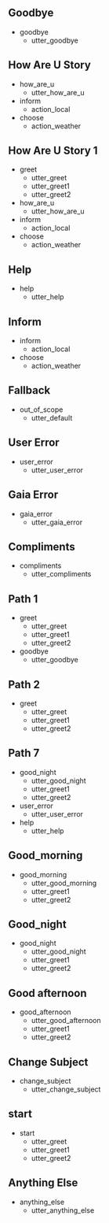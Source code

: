 ## Goodbye
* goodbye
    - utter_goodbye

## How Are U Story
* how_are_u
    - utter_how_are_u
* inform
    - action_local
* choose
    - action_weather

## How Are U Story 1
* greet
    - utter_greet
    - utter_greet1
    - utter_greet2
* how_are_u
    - utter_how_are_u
* inform
    - action_local
* choose
    - action_weather

## Help
* help
    - utter_help  

## Inform
* inform
    - action_local
* choose
    - action_weather

## Fallback
* out_of_scope
    - utter_default

## User Error
* user_error
    - utter_user_error

## Gaia Error
* gaia_error
    - utter_gaia_error

## Compliments
* compliments
    - utter_compliments

## Path 1
* greet
    - utter_greet
    - utter_greet1
    - utter_greet2
* goodbye
    - utter_goodbye

## Path 2
* greet
    - utter_greet
    - utter_greet1
    - utter_greet2

## Path 7
* good_night
    - utter_good_night
    - utter_greet1
    - utter_greet2
* user_error
    - utter_user_error
* help
    - utter_help

## Good_morning
* good_morning
    - utter_good_morning
    - utter_greet1
    - utter_greet2

## Good_night
* good_night
    - utter_good_night
    - utter_greet1
    - utter_greet2

## Good afternoon
* good_afternoon
    - utter_good_afternoon
    - utter_greet1
    - utter_greet2

## Change Subject
* change_subject
    - utter_change_subject

## start
* start
    - utter_greet
    - utter_greet1
    - utter_greet2

## Anything Else
* anything_else
    - utter_anything_else